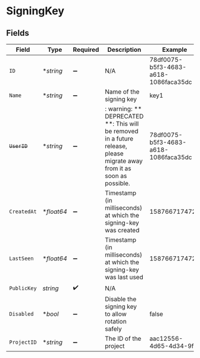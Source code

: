 # SigningKey


## Fields

| Field                                                                                                                   | Type                                                                                                                    | Required                                                                                                                | Description                                                                                                             | Example                                                                                                                 |
| ----------------------------------------------------------------------------------------------------------------------- | ----------------------------------------------------------------------------------------------------------------------- | ----------------------------------------------------------------------------------------------------------------------- | ----------------------------------------------------------------------------------------------------------------------- | ----------------------------------------------------------------------------------------------------------------------- |
| `ID`                                                                                                                    | **string*                                                                                                               | :heavy_minus_sign:                                                                                                      | N/A                                                                                                                     | 78df0075-b5f3-4683-a618-1086faca35dc                                                                                    |
| `Name`                                                                                                                  | **string*                                                                                                               | :heavy_minus_sign:                                                                                                      | Name of the signing key                                                                                                 | key1                                                                                                                    |
| ~~`UserID`~~                                                                                                            | **string*                                                                                                               | :heavy_minus_sign:                                                                                                      | : warning: ** DEPRECATED **: This will be removed in a future release, please migrate away from it as soon as possible. | 78df0075-b5f3-4683-a618-1086faca35dc                                                                                    |
| `CreatedAt`                                                                                                             | **float64*                                                                                                              | :heavy_minus_sign:                                                                                                      | Timestamp (in milliseconds) at which the signing-key was created                                                        | 1587667174725                                                                                                           |
| `LastSeen`                                                                                                              | **float64*                                                                                                              | :heavy_minus_sign:                                                                                                      | Timestamp (in milliseconds) at which the signing-key was last used                                                      | 1587667174725                                                                                                           |
| `PublicKey`                                                                                                             | *string*                                                                                                                | :heavy_check_mark:                                                                                                      | N/A                                                                                                                     |                                                                                                                         |
| `Disabled`                                                                                                              | **bool*                                                                                                                 | :heavy_minus_sign:                                                                                                      | Disable the signing key to allow rotation safely                                                                        | false                                                                                                                   |
| `ProjectID`                                                                                                             | **string*                                                                                                               | :heavy_minus_sign:                                                                                                      | The ID of the project                                                                                                   | aac12556-4d65-4d34-9fb                                                                                                  |